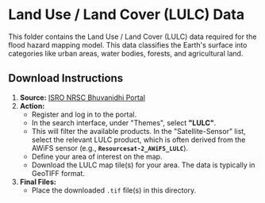 # Land Use / Land Cover (LULC) Data

This folder contains the Land Use / Land Cover (LULC) data required for the flood hazard mapping model. This data classifies the Earth's surface into categories like urban areas, water bodies, forests, and agricultural land.

## Download Instructions

1.  **Source:** [ISRO NRSC Bhuvanidhi Portal](https://bhoonidhi.nrsc.gov.in/bhoonidhi/index.html)
2.  **Action:**
    * Register and log in to the portal.
    * In the search interface, under "Themes", select **"LULC"**.
    * This will filter the available products. In the "Satellite-Sensor" list, select the relevant LULC product, which is often derived from the AWiFS sensor (e.g., **`Resourcesat-2_AWiFS_LULC`**).
    * Define your area of interest on the map.
    * Download the LULC map tile(s) for your area. The data is typically in GeoTIFF format.
3.  **Final Files:**
    * Place the downloaded `.tif` file(s) in this directory.
